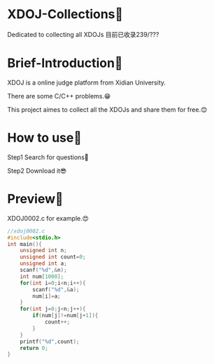 # XDOJ-Collections🐹
Dedicated to collecting all XDOJs 
目前已收录239/???

# Brief-Introduction🐹
XDOJ is a online judge platform from Xidian University. 

There are some C/C++ problems.😁

This project aimes to collect all the XDOJs and share them for free.😊

# How to use🐹

Step1 Search for questions🤤

Step2 Download it😎

# Preview🐹
XDOJ0002.c for example.😍
```C
//xdoj0002.c
#include<stdio.h>
int main(){
    unsigned int n;
    unsigned int count=0;
    unsigned int a;
    scanf("%d",&n);
    int num[1000];
    for(int i=0;i<n;i++){
        scanf("%d",&a);
        num[i]=a;
    }
    for(int j=0;j<n;j++){
        if(num[j]!=num[j+1]){
            count++;
        }
    }
    printf("%d",count);
    return 0;
}
```
